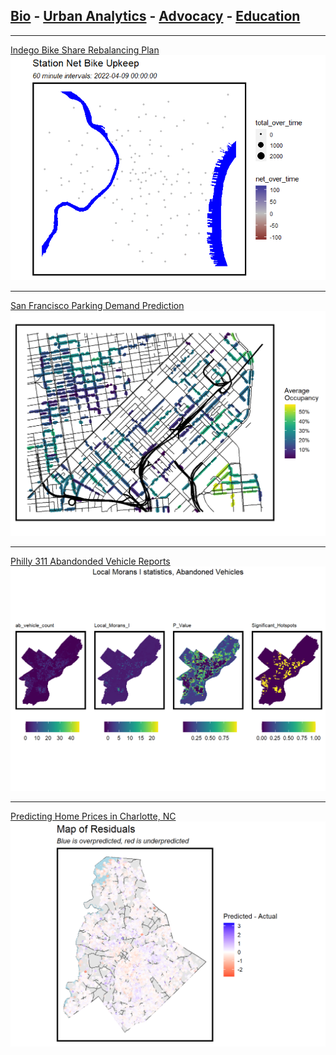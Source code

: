 ## [Bio](/index.md) - [Urban Analytics](/portfolio.md) - [Advocacy](/advocacy.md) - [Education](/education.md) 

---

[Indego Bike Share Rebalancing Plan](/bsrmd.html)
<img src="images/indego.gif?raw=true"/>

---

[San Francisco Parking Demand Prediction](/toknit.html)
<img src="images/sfpic.png?raw=true"/>

---
[Philly 311 Abandonded Vehicle Reports](/geospatialriskmd.html)
<img src="images/abv.png?raw=true"/>

---
[Predicting Home Prices in Charlotte, NC](/midterm.html)
<img src="images/charlotte.png"/>
